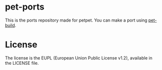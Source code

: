 # pet-ports
This is the ports repository made for petpet. You can make a port using [pet-build](https://github.com/petpet-distro/pet-build).
# License
The license is the EUPL (European Union Public License v1.2), available in the LICENSE file.


